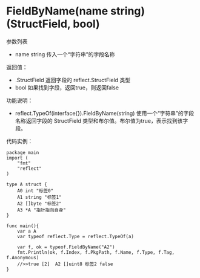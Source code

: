 # FieldByName(name string) (StructField, bool)

参数列表

- name string 传入一个“字符串”的字段名称

返回值：

- .StructField 返回字段的 reflect.StructField 类型
- bool 如果找到字段，返回true，则返回false

功能说明：

- reflect.TypeOf(interface{}).FieldByName(string) 使用一个“字符串”的字段名称返回字段的 StructField 类型和布尔值。布尔值为true，表示找到该字段。

代码实例：
	
	package main
	import (
	    "fmt"
	    "reflect"
	)
	
	type A struct {
		A0 int "标签0"
		A1 string "标签1"
		A2 []byte "标签2"
		A3 *A "指针指向自身"
	}
	
	func main(){
		var a A
		var typeof reflect.Type = reflect.TypeOf(a)
		
		var f, ok = typeof.FieldByName("A2")
		fmt.Println(ok, f.Index, f.PkgPath, f.Name, f.Type, f.Tag, f.Anonymous)
		//>>true [2]  A2 []uint8 标签2 false
	}
